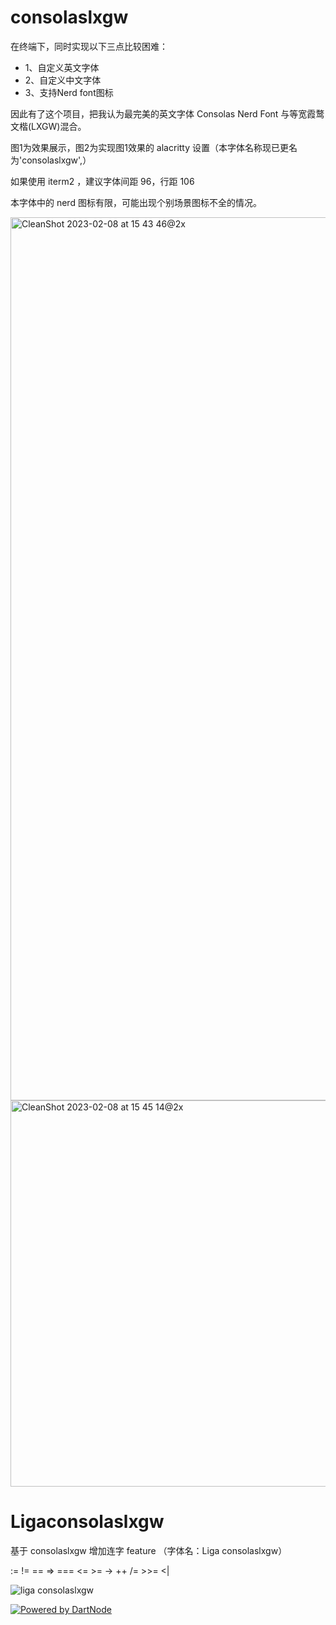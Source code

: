 # consolaslxgw

在终端下，同时实现以下三点比较困难：

- 1、自定义英文字体
- 2、自定义中文字体
- 3、支持Nerd font图标

因此有了这个项目，把我认为最完美的英文字体 Consolas Nerd Font 与等宽霞鹜文楷(LXGW)混合。

图1为效果展示，图2为实现图1效果的 alacritty 设置（本字体名称现已更名为'consolaslxgw',）

如果使用 iterm2 ，建议字体间距 96，行距 106

本字体中的 nerd 图标有限，可能出现个别场景图标不全的情况。

<img width="1413" alt="CleanShot 2023-02-08 at 15 43 46@2x" src="https://user-images.githubusercontent.com/90915827/217466041-ff954cec-669c-4eb3-864a-48f9fe06d661.png">
<img width="618" alt="CleanShot 2023-02-08 at 15 45 14@2x" src="https://user-images.githubusercontent.com/90915827/217466288-974388a9-b547-4f4d-9172-86d7679f0b6c.png">

# Ligaconsolaslxgw

基于 consolaslxgw 增加连字 feature （字体名：Liga consolaslxgw）

:= != == => === <= >= -> ++ /= >>= <|

![liga consolaslxgw](https://github.com/user-attachments/assets/ebb17e4c-5d67-4628-9cbc-2c2a5b8a56ce)


[![Powered by DartNode](https://dartnode.com/branding/DN-Open-Source-sm.png)](https://dartnode.com "Powered by DartNode - Free VPS for Open Source")
